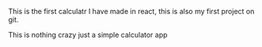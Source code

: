 This is the first calculatr I have made in react, this is also my first project on git.

This is nothing crazy just a simple calculator app
